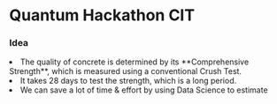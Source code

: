 # Quantum Hackathon CIT

### Idea
<li> The quality of concrete is determined by its **Comprehensive Strength**, which is measured using a conventional Crush Test. <br>
<li> It takes 28 days to test the strength, which is a long period.
<li> We can save a lot of time & effort by using Data Science to estimate 
